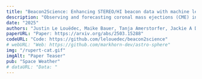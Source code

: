 ```yaml
---
title: "Beacon2Science: Enhancing STEREO/HI beacon data with machine learning for efficient CME tracking"
description: "Observing and forecasting coronal mass ejections (CME) in real-time is crucial due to the strong geomagnetic storms they can generate that can have a potentially damaging effect, for example, on satellites and electrical devices. With its near-real-time availability, STEREO/HI beacon data is the perfect candidate for early forecasting of CMEs. However, previous work concluded that CME arrival prediction based on beacon data could not achieve the same accuracy as with high-resolution science data due to data gaps and lower quality. We present our novel pipeline entitled ''Beacon2Science'', bridging the gap between beacon and science data to improve CME tracking. Through this pipeline, we first enhance the quality (signal-to-noise ratio and spatial resolution) of beacon data. We then increase the time resolution of enhanced beacon images through learned interpolation to match science data's 40-minute resolution. We maximize information coherence between consecutive frames with adapted model architecture and loss functions through the different steps. The improved beacon images are comparable to science data, showing better CME visibility than the original beacon data. Furthermore, we compare CMEs tracked in beacon, enhanced beacon, and science images. The tracks extracted from enhanced beacon data are closer to those from science images, with a mean average error of of elongation compared to with original beacon data. The work presented in this paper paves the way for its application to forthcoming missions such as Vigil and PUNCH."
date: "2025"
authors: "Justin Le Louëdec, Maike Bauer, Tanja Amerstorfer, Jackie A Davies"
paperURL: "Paper: https://arxiv.org/abs/2503.15288"
codeURL: "Code: https://github.com/lelouedec/beacon2science"
# webURL: "Web: https://github.com/markhorn-dev/astro-sphere"
img: "/rupert-cat.gif"
imgAlt: "Paper Teaser"
pub: "Space Weather"
# dataURL: "Data: "
---
```


